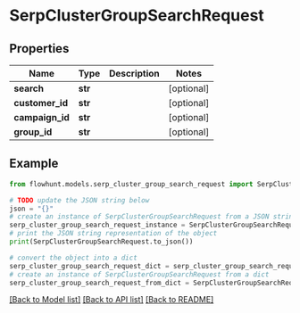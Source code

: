 # SerpClusterGroupSearchRequest


## Properties

Name | Type | Description | Notes
------------ | ------------- | ------------- | -------------
**search** | **str** |  | [optional] 
**customer_id** | **str** |  | [optional] 
**campaign_id** | **str** |  | [optional] 
**group_id** | **str** |  | [optional] 

## Example

```python
from flowhunt.models.serp_cluster_group_search_request import SerpClusterGroupSearchRequest

# TODO update the JSON string below
json = "{}"
# create an instance of SerpClusterGroupSearchRequest from a JSON string
serp_cluster_group_search_request_instance = SerpClusterGroupSearchRequest.from_json(json)
# print the JSON string representation of the object
print(SerpClusterGroupSearchRequest.to_json())

# convert the object into a dict
serp_cluster_group_search_request_dict = serp_cluster_group_search_request_instance.to_dict()
# create an instance of SerpClusterGroupSearchRequest from a dict
serp_cluster_group_search_request_from_dict = SerpClusterGroupSearchRequest.from_dict(serp_cluster_group_search_request_dict)
```
[[Back to Model list]](../README.md#documentation-for-models) [[Back to API list]](../README.md#documentation-for-api-endpoints) [[Back to README]](../README.md)


